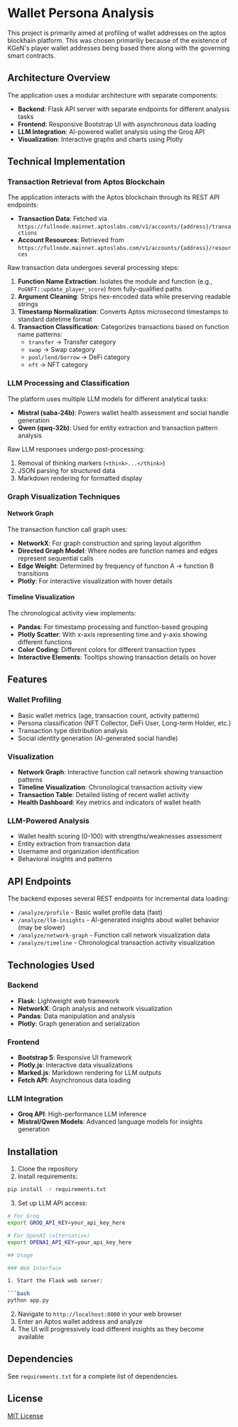 # Wallet Persona Analysis

This project is primarily aimed at profiling of wallet addresses on the aptos blockhain platform. This was chosen primariliy because of the existence of KGeN's player wallet addresses being based there along with the governing smart contracts.


## Architecture Overview

The application uses a modular architecture with separate components:

- **Backend**: Flask API server with separate endpoints for different analysis tasks
- **Frontend**: Responsive Bootstrap UI with asynchronous data loading
- **LLM Integration**: AI-powered wallet analysis using the Groq API
- **Visualization**: Interactive graphs and charts using Plotly

## Technical Implementation

### Transaction Retrieval from Aptos Blockchain
The application interacts with the Aptos blockchain through its REST API endpoints:

- **Transaction Data**: Fetched via `https://fullnode.mainnet.aptoslabs.com/v1/accounts/{address}/transactions`
- **Account Resources**: Retrieved from `https://fullnode.mainnet.aptoslabs.com/v1/accounts/{address}/resources`

Raw transaction data undergoes several processing steps:
1. **Function Name Extraction**: Isolates the module and function (e.g., `PoGNFT::update_player_score`) from fully-qualified paths
2. **Argument Cleaning**: Strips hex-encoded data while preserving readable strings
3. **Timestamp Normalization**: Converts Aptos microsecond timestamps to standard datetime format
4. **Transaction Classification**: Categorizes transactions based on function name patterns:
   - `transfer` → Transfer category
   - `swap` → Swap category
   - `pool/lend/borrow` → DeFi category
   - `nft` → NFT category

### LLM Processing and Classification

The platform uses multiple LLM models for different analytical tasks:

- **Mistral  (saba-24b)**: Powers wallet health assessment and social handle generation
- **Qwen (qwq-32b)**: Used for entity extraction and transaction pattern analysis


Raw LLM responses undergo post-processing:
1. Removal of thinking markers (`<think>...</think>`)
2. JSON parsing for structured data
3. Markdown rendering for formatted display

### Graph Visualization Techniques

#### Network Graph
The transaction function call graph uses:
- **NetworkX**: For graph construction and spring layout algorithm
- **Directed Graph Model**: Where nodes are function names and edges represent sequential calls
- **Edge Weight**: Determined by frequency of function A → function B transitions
- **Plotly**: For interactive visualization with hover details

#### Timeline Visualization
The chronological activity view implements:
- **Pandas**: For timestamp processing and function-based grouping
- **Plotly Scatter**: With x-axis representing time and y-axis showing different functions
- **Color Coding**: Different colors for different transaction types
- **Interactive Elements**: Tooltips showing transaction details on hover

## Features

### Wallet Profiling
- Basic wallet metrics (age, transaction count, activity patterns)
- Persona classification (NFT Collector, DeFi User, Long-term Holder, etc.)
- Transaction type distribution analysis
- Social identity generation (AI-generated social handle)

### Visualization
- **Network Graph**: Interactive function call network showing transaction patterns
- **Timeline Visualization**: Chronological transaction activity view
- **Transaction Table**: Detailed listing of recent wallet activity
- **Health Dashboard**: Key metrics and indicators of wallet health


### LLM-Powered Analysis

- Wallet health scoring (0-100) with strengths/weaknesses assessment
- Entity extraction from transaction data
- Username and organization identification
- Behavioral insights and patterns

## API Endpoints

The backend exposes several REST endpoints for incremental data loading:

- `/analyze/profile` - Basic wallet profile data (fast)
- `/analyze/llm-insights` - AI-generated insights about wallet behavior (may be slower)
- `/analyze/network-graph` - Function call network visualization data
- `/analyze/timeline` - Chronological transaction activity visualization

## Technologies Used

### Backend
- **Flask**: Lightweight web framework
- **NetworkX**: Graph analysis and network visualization
- **Pandas**: Data manipulation and analysis
- **Plotly**: Graph generation and serialization

### Frontend
- **Bootstrap 5**: Responsive UI framework
- **Plotly.js**: Interactive data visualizations
- **Marked.js**: Markdown rendering for LLM outputs
- **Fetch API**: Asynchronous data loading

### LLM Integration
- **Groq API**: High-performance LLM inference
- **Mistral/Qwen Models**: Advanced language models for insights generation

## Installation

1. Clone the repository
2. Install requirements:

```bash
pip install -r requirements.txt
```

3. Set up LLM API access:

```bash
# For Groq
export GROQ_API_KEY=your_api_key_here

# For OpenAI (alternative)
export OPENAI_API_KEY=your_api_key_here

## Usage

### Web Interface

1. Start the Flask web server:

```bash
python app.py
```

2. Navigate to `http://localhost:8080` in your web browser
3. Enter an Aptos wallet address and analyze
4. The UI will progressively load different insights as they become available


## Dependencies

See `requirements.txt` for a complete list of dependencies.

## License

[MIT License](LICENSE)
